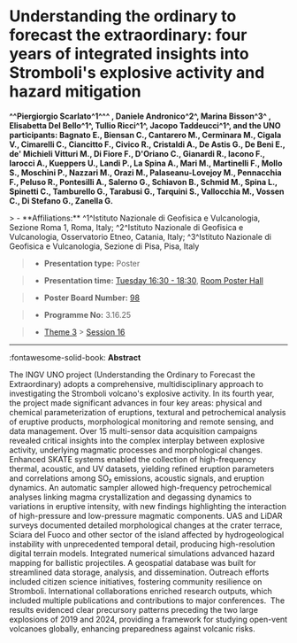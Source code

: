 # Understanding the ordinary to forecast the extraordinary: four years of integrated insights into Stromboli's explosive activity and hazard mitigation

**^^Piergiorgio Scarlato^1^^^ , Daniele Andronico^2^, Marina Bisson^3^ , Elisabetta Del Bello^1^, Tullio Ricci^1^, Jacopo Taddeucci^1^, and the UNO participants: Bagnato E., Biensan C., Cantarero M., Cerminara M., Cigala V., Cimarelli C., Ciancitto F., Civico R., Cristaldi A., De Astis G., De Beni E., de\' Michieli Vitturi M., Di Fiore F., D'Oriano C., Gianardi R., Iacono F., Iarocci A., Kueppers U., Landi P., La Spina A., Mari M., Martinelli F., Mollo S., Moschini P., Nazzari M., Orazi M., Palaseanu-Lovejoy M., Pennacchia F., Peluso R., Pontesilli A., Salerno G., Schiavon B., Schmid M., Spina L., Spinetti C., Tamburello G., Tarabusi G., Tarquini S., Vallocchia M., Vossen C., Di Stefano G., Zanella G.**

<!-- more -->> - **Affiliations:** ^1^Istituto Nazionale di Geofisica e Vulcanologia, Sezione Roma 1, Roma, Italy; ^2^Istituto Nazionale di Geofisica e Vulcanologia, Osservatorio Etneo, Catania, Italy; ^3^Istituto Nazionale di Geofisica e Vulcanologia, Sezione di Pisa, Pisa, Italy

> - **Presentation type:** Poster

> - **Presentation time:** [Tuesday 16:30 - 18:30](../sessions_comparison.md#__tabbed_2_6), [Room Poster Hall](../maps_venue.md#__tabbed_1_1)

> - **Poster Board Number:** [98](../map_poster_boards.md#tuesday)

> - **Programme No:** 3.16.25

> - [Theme 3](../theme3.md) > [Session 16](../sessions/session-3-16.md)

--- 

:fontawesome-solid-book: **Abstract**

The INGV UNO project (Understanding the Ordinary to Forecast the Extraordinary) adopts a comprehensive, multidisciplinary approach to investigating the Stromboli volcano's explosive activity. In its fourth year, the project made significant advances in four key areas: physical and chemical parameterization of eruptions, textural and petrochemical analysis of eruptive products, morphological monitoring and remote sensing, and data management.
Over 15 multi-sensor data acquisition campaigns revealed critical insights into the complex interplay between explosive activity, underlying magmatic processes and morphological changes. Enhanced SKATE systems enabled the collection of high-frequency thermal, acoustic, and UV datasets, yielding refined eruption parameters and correlations among SO₂ emissions, acoustic signals, and eruption dynamics. An automatic sampler allowed high-frequency petrochemical analyses linking magma crystallization and degassing dynamics to variations in eruptive intensity, with new findings highlighting the interaction of high-pressure and low-pressure magmatic components.
UAS and LiDAR surveys documented detailed morphological changes at the crater terrace, Sciara del Fuoco and other sector of the island affected by hydrogeological instability with unprecedented temporal detail, producing high-resolution digital terrain models. Integrated numerical simulations advanced hazard mapping for ballistic projectiles. A geospatial database was built for streamlined data storage, analysis, and dissemination.
Outreach efforts included citizen science initiatives, fostering community resilience on Stromboli. International collaborations enriched research outputs, which included multiple publications and contributions to major conferences. 
The results evidenced clear precursory patterns preceding the two large explosions of 2019 and 2024, providing a framework for studying open-vent volcanoes globally, enhancing preparedness against volcanic risks.

